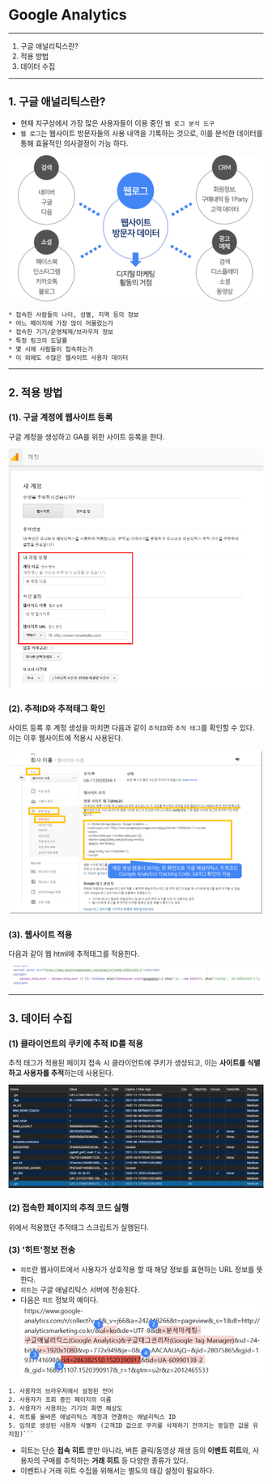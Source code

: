 # Google Analytics

---

1. 구글 애널리틱스란?
2. 적용 방법
3. 데이터 수집

---


## 1. 구글 애널리틱스란?

* 현재 지구상에서 가장 많은 사용자들이 이용 중인 `웹 로그 분석 도구`
* `웹 로그`는 웹사이트 방문자들의 사용 내역을 기록하는 것으로, 이를 분석한 데이터를 통해 효율적인 의사결정이 가능 하다.


![](images/01.png)

```
* 접속한 사람들의 나이, 성별, 지역 등의 정보
* 어느 페이지에 가장 많이 머물렀는가
* 접속한 기기/운영체제/브라우저 정보
* 특정 링크의 도달률
* 몇 시에 사람들이 접속하는가
* 이 외에도 수많은 웹사이트 사용자 데이터
```


---

## 2. 적용 방법

### (1). 구글 계정에 웹사이트 등록
구글 계정을 생성하고 GA를 위한 사이트 등록을 한다.

![](images/03.png)

### (2). 추적ID와 추적태그 확인
사이트 등록 후 계정 생성을 마치면 다음과 같이 `추적ID`와 `추적 태그`를 확인할 수 있다.      
이는 이후 웹사이트에 적용시 사용된다.

![](images/04.png)

### (3). 웹사이트 적용
다음과 같이 웹 html에 추적태그를 적용한다.

![](images/06.png)

---

## 3. 데이터 수집

### (1) 클라이언트의 쿠키에 추적 ID를 적용
추적 태그가 적용된 페이지 접속 시 클라이언트에 쿠키가 생성되고, 이는 **사이트를 식별하고 사용자를 추적**하는데 사용된다.

![](images/02.png)

### (2) 접속한 페이지의 추적 코드 실행
위에서 적용했던 추적태그 스크립트가 실행된다.

### (3) '히트'정보 전송

* `히트`란 웹사이트에서 사용자가 상호작용 할 때 해당 정보를 표현하는 URL 정보를 뜻한다.
* `히트`는 구글 애널리틱스 서버에 전송된다.
* 다음은 `히트` 정보의 예이다.
![](images/05.png)

```
1. 사용자의 브라우저에서 설정된 언어
2. 사용자가 조회 중인 페이지의 이름
3. 사용자가 사용하는 기기의 화면 해상도
4. 히트를 올바른 애널리틱스 계정과 연결하는 애널리틱스 ID
5. 임의로 생성된 사용자 식별자 (고객ID 값으로 쿠키를 삭제하기 전까지는 동일한 값을 유지함)```
```
* 히트는 단순 **접속 히트** 뿐만 아니라, 버튼 클릭/동영상 재생 등의 **이벤트 히트**와, 사용자의 구매를 추적하는 **거래 히트** 등 다양한 종류가 있다.
* 이벤트나 거래 히트 수집을 위해서는 별도의 태깅 설정이 필요하다.